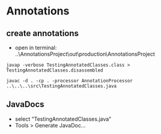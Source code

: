 # Annotations

## create annotations
- open in terminal: ..\AnnotationsProject\out\production\AnnotationsProject

```shell
javap -verbose TestingAnnotatedClasses.class > TestingAnnotatedClasses.disassembled
```

```shell
javac -d . -cp . -processor AnnotationProcessor ..\..\..\src\TestingAnnotatedClasses.java 
```

## JavaDocs
- select "TestingAnnotatedClasses.java"
- Tools > Generate JavaDoc...